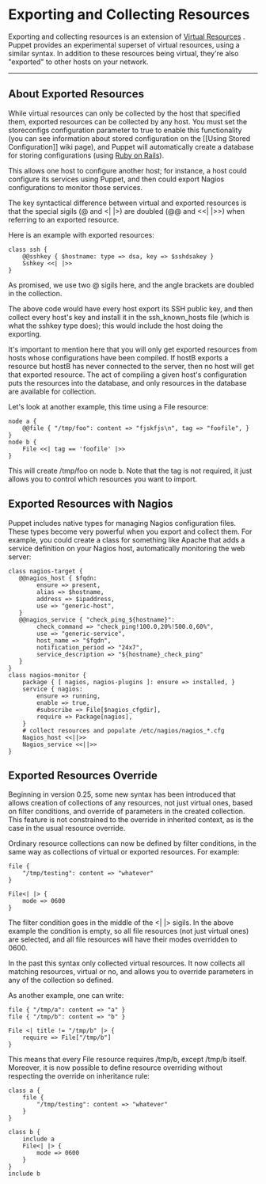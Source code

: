 Exporting and Collecting Resources
==================================

Exporting and collecting resources is an extension of [Virtual
Resources](./virtual_resources.html) . Puppet provides an experimental superset of virtual
resources, using a similar syntax. In addition to these resources
being virtual, they're also "exported" to other hosts on your
network.

* * *

About Exported Resources
------------------------

While virtual resources can only be collected by the host that
specified them, exported resources can be collected by any host.
You must set the storeconfigs configuration parameter to true to
enable this functionality (you can see information about stored
configuration on the [[Using Stored Configuration]] wiki page), and
Puppet will automatically create a database for storing
configurations (using [Ruby on Rails](http://rubyonrails.org/)).

This allows one host to configure another host; for instance, a
host could configure its services using Puppet, and then could
export Nagios configurations to monitor those services.

The key syntactical difference between virtual and exported
resources is that the special sigils (@ and \<| |>) are doubled (@@
and \<\<| |>>) when referring to an exported resource.

Here is an example with exported resources:

    class ssh {
        @@sshkey { $hostname: type => dsa, key => $sshdsakey }
        Sshkey <<| |>>
    }

As promised, we use two @ sigils here, and the angle brackets are
doubled in the collection.

The above code would have every host export its SSH public key, and
then collect every host's key and install it in the
ssh\_known\_hosts file (which is what the sshkey type does); this
would include the host doing the exporting.

It's important to mention here that you will only get exported
resources from hosts whose configurations have been compiled. If
hostB exports a resource but hostB has never connected to the
server, then no host will get that exported resource. The act of
compiling a given host's configuration puts the resources into the
database, and only resources in the database are available for
collection.

Let's look at another example, this time using a File resource:

    node a {
        @@file { "/tmp/foo": content => "fjskfjs\n", tag => "foofile", }
    }
    node b {
        File <<| tag == 'foofile' |>>
    }

This will create /tmp/foo on node b. Note that the tag is not
required, it just allows you to control which resources you want to
import.

Exported Resources with Nagios
------------------------------

Puppet includes native types for managing Nagios configuration
files. These types become very powerful when you export and collect
them. For example, you could create a class for something like
Apache that adds a service definition on your Nagios host,
automatically monitoring the web server:

    class nagios-target {
       @@nagios_host { $fqdn:
            ensure => present,
            alias => $hostname,
            address => $ipaddress,
            use => "generic-host",
       }
       @@nagios_service { "check_ping_${hostname}":
            check_command => "check_ping!100.0,20%!500.0,60%",
            use => "generic-service",
            host_name => "$fqdn",
            notification_period => "24x7",
            service_description => "${hostname}_check_ping"
       }
    }
    class nagios-monitor {
        package { [ nagios, nagios-plugins ]: ensure => installed, }
        service { nagios:
            ensure => running,
            enable => true,
            #subscribe => File[$nagios_cfgdir],
            require => Package[nagios],
        }
        # collect resources and populate /etc/nagios/nagios_*.cfg
        Nagios_host <<||>>
        Nagios_service <<||>>
    }

Exported Resources Override
---------------------------

Beginning in version 0.25, some new syntax has been introduced that
allows creation of collections of any resources, not just virtual
ones, based on filter conditions, and override of parameters in the
created collection. This feature is not constrained to the override
in inherited context, as is the case in the usual resource
override.

Ordinary resource collections can now be defined by filter
conditions, in the same way as collections of virtual or exported
resources. For example:

    file {
        "/tmp/testing": content => "whatever"
    }
    
    File<| |> {
        mode => 0600
    }

The filter condition goes in the middle of the \<| |> sigils. In
the above example the condition is empty, so all file resources
(not just virtual ones) are selected, and all file resources will
have their modes overridden to 0600.

In the past this syntax only collected virtual resources. It now
collects all matching resources, virtual or no, and allows you to
override parameters in any of the collection so defined.

As another example, one can write:

    file { "/tmp/a": content => "a" }
    file { "/tmp/b": content => "b" }
    
    File <| title != "/tmp/b" |> {
        require => File["/tmp/b"]
    }

This means that every File resource requires /tmp/b, except /tmp/b
itself. Moreover, it is now possible to define resource overriding
without respecting the override on inheritance rule:

    class a {
        file {
            "/tmp/testing": content => "whatever"
        }
    }
    
    class b {
        include a
        File<| |> {
            mode => 0600
        }
    }
    include b



